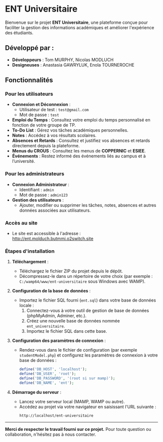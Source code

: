 
# ENT Universitaire

Bienvenue sur le projet **ENT Universitaire**, une plateforme conçue pour faciliter la gestion des informations académiques et améliorer l'expérience des étudiants.

## Développé par :
- **Développeurs** : Tom MURPHY, Nicolas MODLUCH
- **Designeuses** : Anastasia GAWRYLUK, Enola TOURNEROCHE

## Fonctionnalités

### Pour les utilisateurs
- **Connexion et Déconnexion** :
  - Utilisateur de test : `test@gmail.com`
  - Mot de passe : `test`
- **Emploi du Temps** : Consultez votre emploi du temps personnalisé en fonction de votre groupe de TP.
- **To-Do List** : Gérez vos tâches académiques personnelles.
- **Notes** : Accédez à vos résultats scolaires.
- **Absences et Retards** : Consultez et justifiez vos absences et retards directement depuis la plateforme.
- **Menus du CROUS** : Consultez les menus de **COPPERNIC** et **ESIEE**.
- **Événements** : Restez informé des événements liés au campus et à l’université.

### Pour les administrateurs
- **Connexion Administrateur** :
  - Identifiant : `admin`
  - Mot de passe : `admin123`
- **Gestion des utilisateurs** :
  - Ajouter, modifier ou supprimer les tâches, notes, absences et autres données associées aux utilisateurs.

### Accès au site
- Le site est accessible à l'adresse : http://ent.molduch.butmmi.o2switch.site


### Étapes d'installation

1. **Téléchargement** :
   - Téléchargez le fichier ZIP du projet depuis le dépôt.
   - Décompressez-le dans un répertoire de votre choix (par exemple : `C:/wamp64/www/ent-universitaire` sous Windows avec WAMP).

2. **Configuration de la base de données** :
   - Importez le fichier SQL fourni (`ent.sql`) dans votre base de données locale :
     1. Connectez-vous à votre outil de gestion de base de données (phpMyAdmin, Adminer, etc.).
     2. Créez une nouvelle base de données nommée `ent_universitaire`.
     3. Importez le fichier SQL dans cette base.

3. **Configuration des paramètres de connexion** :
   - Rendez-vous dans le fichier de configuration (par exemple `studentModel.php`) et configurez les paramètres de connexion à votre base de données :
     ```php
     define('DB_HOST', 'localhost');
     define('DB_USER', 'root');
     define('DB_PASSWORD', '(root si sur mamp)');
     define('DB_NAME', 'ent');
     ```

4. **Démarrage du serveur** :
   - Lancez votre serveur local (MAMP, WAMP ou autre).
   - Accédez au projet via votre navigateur en saisissant l'URL suivante :
     ```
     http://localhost/ent-universitaire
     ```
---

**Merci de respecter le travail fourni sur ce projet.** Pour toute question ou collaboration, n'hésitez pas à nous contacter.
